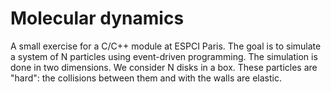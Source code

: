 # Molecular dynamics

A small exercise for a C/C++ module at ESPCI Paris. The goal is to simulate a system of N particles using event-driven programming. The simulation is done in two dimensions. We consider N disks in a box. These particles are "hard": the collisions between them and with the walls are elastic.
